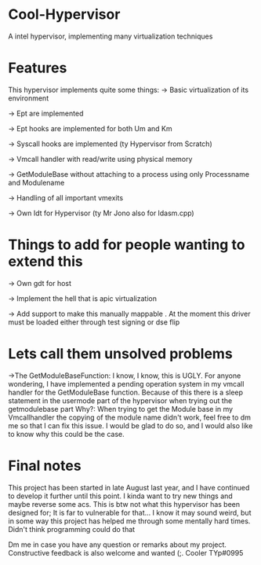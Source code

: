 # Cool-Hypervisor
A intel hypervisor, implementing many virtualization techniques

# Features
This hypervisor implements quite some things:
-> Basic virtualization of its environment

-> Ept are implemented

-> Ept hooks are implemented for both Um and Km

-> Syscall hooks are implemented (ty Hypervisor from Scratch)

-> Vmcall handler with read/write using physical memory

-> GetModuleBase without attaching to a process using only Processname and Modulename

-> Handling of all important vmexits 

-> Own Idt for Hypervisor (ty Mr Jono also for ldasm.cpp)

# Things to add for people wanting to extend this

-> Own gdt for host

-> Implement the hell that is apic virtualization

-> Add support to make this manually mappable
  . At the moment this driver must be loaded either through test signing or dse flip
  
# Lets call them unsolved problems

->The GetModuleBaseFunction:
I know, I know, this is UGLY. For anyone wondering, I have implemented a pending operation system in my vmcall handler for the GetModuleBase function. Because of this there is a sleep statement in the usermode part of the hypervisor when trying out the getmodulebase part
Why?: When trying to get the Module base in my Vmcallhandler the copying of the module name didn't work, feel free to dm me so that I can fix this issue.
I would be glad to do so, and I would also like to know why this could be the case. 

# Final notes

This project has been started in late August last year, and I have continued to develop it further until this point. I kinda want to try new things and maybe reverse some acs. 
This is btw not what this hypervisor has been designed for; It is far to vulnerable for that... 
I know it may sound weird, but in some way this project has helped me through some mentally hard times. Didn't think programming could do that

Dm me in case you have any question or remarks about my project. Constructive feedback is also welcome and wanted (;.
Cooler TYp#0995

